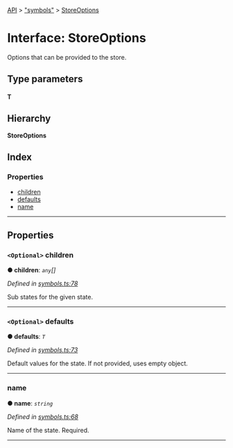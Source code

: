 [API](../README.md) > ["symbols"](../modules/_symbols_.md) > [StoreOptions](../interfaces/_symbols_.storeoptions.md)

# Interface: StoreOptions

Options that can be provided to the store.

## Type parameters
#### T 
## Hierarchy

**StoreOptions**

## Index

### Properties

* [children](_symbols_.storeoptions.md#children)
* [defaults](_symbols_.storeoptions.md#defaults)
* [name](_symbols_.storeoptions.md#name)

---

## Properties

<a id="children"></a>

### `<Optional>` children

**● children**: *`any`[]*

*Defined in [symbols.ts:78](https://github.com/amcdnl/ngxs/blob/4ba1032/packages/store/src/symbols.ts#L78)*

Sub states for the given state.

___
<a id="defaults"></a>

### `<Optional>` defaults

**● defaults**: *`T`*

*Defined in [symbols.ts:73](https://github.com/amcdnl/ngxs/blob/4ba1032/packages/store/src/symbols.ts#L73)*

Default values for the state. If not provided, uses empty object.

___
<a id="name"></a>

###  name

**● name**: *`string`*

*Defined in [symbols.ts:68](https://github.com/amcdnl/ngxs/blob/4ba1032/packages/store/src/symbols.ts#L68)*

Name of the state. Required.

___

